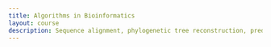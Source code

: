 ```yaml
---
title: Algorithms in Bioinformatics
layout: course
description: Sequence alignment, phylogenetic tree reconstruction, prediction of RNA and protein structure, gene finding and sequence annotation, gene expression, and biomolecular computing.
---
```


